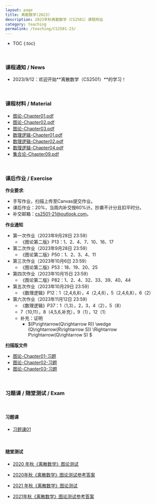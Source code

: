 ```yaml
---
layout: page
title: 离散数学(2023)
description: 2023年秋离散数学（CS2501）课程网站
category: teaching
permalink: /teaching/CS2501-23/
---
```


<head>
    <script src="https://cdn.mathjax.org/mathjax/latest/MathJax.js?config=TeX-AMS-MML_HTMLorMML" type="text/javascript"></script>
    <script type="text/x-mathjax-config">
        MathJax.Hub.Config({
            tex2jax: {
            skipTags: ['script', 'noscript', 'style', 'textarea', 'pre'],
            inlineMath: [['$','$']]
            }
        });
    </script>
</head>

* TOC
{:toc}

<br/>

### 课程通知 / News

- 2023/9/12：欢迎开始**离散数学（CS2501）**的学习！

<br/>

### 课程材料 / Material

- [图论-Chapter01.pdf](./assets/离散数学-图论-Chapter01.pdf)
- [图论-Chapter02.pdf](./assets/离散数学-图论-Chapter02.pdf)
- [图论-Chapter03.pdf](./assets/离散数学-图论-Chapter03.pdf)
- [数理逻辑-Chapter01.pdf](./assets/离散数学-数理逻辑-Chapter01.pdf)
- [数理逻辑-Chapter02.pdf](./assets/离散数学-数理逻辑-Chapter02.pdf)
- [数理逻辑-Chapter04.pdf](./assets/离散数学-数理逻辑-Chapter04.pdf)
- [集合论-Chapter09.pdf](./assets/离散数学-集合论-Chapter09.pdf)

<br/>

### 课后作业 / Exercise

**作业要求**:
- 手写作业，扫描上传至Canvas提交作业。
- 课后作业：20%，当周内补交按60%计。抄袭不计分且扣平时分。
- 补交邮箱：cs2501-21@outlook.com。


**作业通知**
- 第一次作业（2023年9月28日 23:59）
  - 《图论第二版》P13：1、2、4、7、10、16、17
- 第二次作业（2023年9月28日 23:59）
  - 《图论第二版》P50：1、2、3、4、11
- 第三次作业（2023年10月6日 23:59）
  - 《图论第二版》P53：18、19、20、25
- 第四次作业（2023年10月15日 23:59）
  - 《图论第二版》P82：1、2、4、32、33、39、40、44
- 第五次作业（2023年10月29日 23:59）
  - 《数理逻辑》P12：1（2,4,6,8），4（2,4,6），5（2,4,6,8），6（2）
- 第六次作业（2023年11月12日 23:59）
  - 《数理逻辑》P37：1（1,3），2，3，4（2），5（8）
  - 7（10,11），8（4,5,6,补充），9（1），12（1）
  - 补充：证明
    - $(P\rightarrow(Q\rightarrow R)) \wedge (Q\rightarrow(R\rightarrow S)) \Rightarrow P\rightarrow(Q\rightarrow S) $

**扫描版文件**

- [图论-Chapter01-习题](./assets/图论-Chapter01-习题.pdf)
- [图论-Chapter02-习题](./assets/图论-Chapter02-习题.pdf)
- [图论-Chapter03-习题](./assets/图论-Chapter03-习题.pdf)

<br/>

### 习题课 / 随堂测试 / Exam

<br/>

#### 习题课

- [习题课01](./assets/习题课01.pdf)

<br/>

#### 随堂测试

- [2020 年秋《离散数学》图论测试](./assets/2020年秋《离散数学》图论测试.pdf)

- [2020年秋《离散数学》图论测试参考答案](./assets/2020年秋《离散数学》图论测试参考答案.pdf)

- [2021 年秋《离散数学》图论测试](./assets/2021年秋《离散数学》图论测试.pdf)

- [2021年秋《离散数学》图论测试参考答案](./assets/2021年秋《离散数学》图论测试参考答案.pdf)

